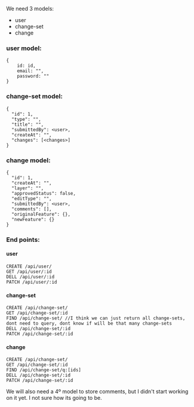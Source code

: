 We need 3 models:

- user
- change-set
- change

### user model:

```
{
    id: id,
    email: "",
    password: ""
}

```

### change-set model:

```
{
  "id": 1,
  "type": "",
  "title": "",
  "submittedBy": <user>,
  "createAt": "",
  "changes": [<changes>]
}
```

### change model:

```
{
  "id": 1,
  "createAt": "",
  "layer": "",
  "approvedStatus": false,
  "editType": "",
  "submittedBy": <user>,
  "comments": [],
  "originalFeature": {},
  "newFeature": {}
}
```

### End points:

#### user

```
CREATE /api/user/
GET /api/user/:id
DELL /api/user/:id
PATCH /api/user/:id
```

#### change-set

```
CREATE /api/change-set/
GET /api/change-set/:id
FIND /api/change-set/ //I think we can just return all change-sets, dont need to query, dont know if will be that many change-sets
DELL /api/change-set/:id
PATCH /api/change-set/:id
```

#### change

```
CREATE /api/change-set/
GET /api/change-set/:id
FIND /api/change-set/q:[ids]
DELL /api/change-set/:id
PATCH /api/change-set/:id
```

We will also need a 4º model to store comments, but I didn't start working on it yet. I not sure how its going to be.
